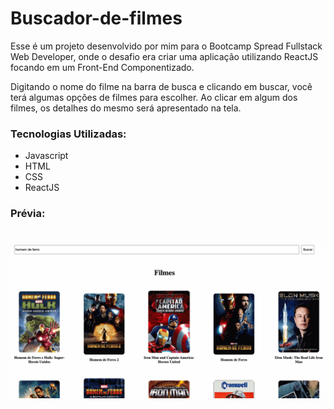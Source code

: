 <h1> Buscador-de-filmes </h1>


<p>
Esse é um projeto desenvolvido por mim para o Bootcamp Spread Fullstack Web Developer, onde o desafio era criar uma aplicação utilizando ReactJS focando em um Front-End Componentizado.
</p>

<p>Digitando o nome do filme na barra de busca e clicando em buscar, você terá algumas opções de filmes para escolher. 
Ao clicar em algum dos filmes, os detalhes do mesmo será apresentado na tela.</p>

<h3>Tecnologias Utilizadas:</h3>
<ul>
    <li>Javascript</li>
    <li>HTML</li>
    <li>CSS</li>
    <li>ReactJS</li>
</ul>

<h3>Prévia:</h3>
<h1 align="center">
    <img alt="Readme" title="Readme" src="./src/to_readme/Buscador_de_Filmes.gif">
</h1>
